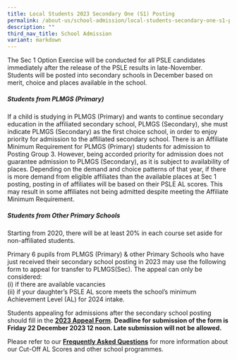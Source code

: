 ```yaml
---
title: Local Students 2023 Secondary One (S1) Posting
permalink: /about-us/school-admission/local-students-secondary-one-s1-posting/
description: ""
third_nav_title: School Admission
variant: markdown
---
```

The Sec 1 Option Exercise will be conducted for all PSLE candidates immediately after the release of the PSLE results in late-November. Students will be posted into secondary schools in December based on merit, choice and places available in the school.

##### Students from PLMGS (Primary)

If a child is studying in PLMGS (Primary) and wants to continue secondary education in the affiliated secondary school, PLMGS (Secondary), she must indicate PLMGS (Secondary) as the first choice school, in order to enjoy priority for admission to the affiliated secondary school. There is an Affiliate Minimum Requirement for PLMGS (Primary) students for admission to Posting Group 3. However, being accorded priority for admission does not guarantee admission to PLMGS (Secondary), as it is subject to availability of places. Depending on the demand and choice patterns of that year, if there is more demand from eligible affiliates than the available places at Sec 1 posting, posting in of affiliates will be based on their PSLE AL scores. This may result in some affiliates not being admitted despite meeting the Affiliate Minimum Requirement.
  
##### Students from Other Primary Schools

Starting from 2020, there will be at least 20% in each course set aside for non-affiliated students.

Primary 6 pupils from PLMGS (Primary) &amp; other Primary Schools who have just received their secondary school posting in 2023 may use the following form to appeal for transfer to PLMGS(Sec). The appeal can only be considered:<br>
(i)  if there are available vacancies<br>
(ii) if your daughter’s PSLE AL score meets the school’s minimum Achievement Level (AL) for 2024 intake.

Students appealing for admissions after the secondary school posting should fill in the **[2023 Appeal Form](https://form.gov.sg/65574066733e110013a27b61)**. **Deadline for submission of the form is Friday 22 December 2023 12 noon. Late submission will not be allowed.**

Please refer to our **[Frequently Asked Questions](/files/FAQs_for_2023_Sec_1_Posting_Exercise.pdf)** for more information about our Cut-Off AL Scores and other school programmes.
